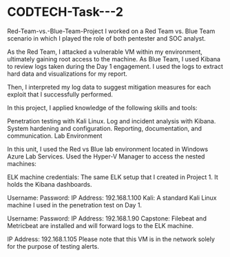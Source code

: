 # CODTECH-Task---2
Red-Team-vs.-Blue-Team-Project
I worked on a Red Team vs. Blue Team scenario in which I played the role of both pentester and SOC analyst.

As the Red Team, I attacked a vulnerable VM within my environment, ultimately gaining root access to the machine. As Blue Team, I used Kibana to review logs taken during the Day 1 engagement. I used the logs to extract hard data and visualizations for my report.

Then, I interpreted my log data to suggest mitigation measures for each exploit that I successfully performed.

In this project, I applied knowledge of the following skills and tools:

Penetration testing with Kali Linux.
Log and incident analysis with Kibana.
System hardening and configuration.
Reporting, documentation, and communication.
Lab Environment

In this unit, I used the Red vs Blue lab environment located in Windows Azure Lab Services. Used the Hyper-V Manager to access the nested machines:

ELK machine credentials: The same ELK setup that I created in Project 1. It holds the Kibana dashboards.

Username:
Password:
IP Address: 192.168.1.100
Kali: A standard Kali Linux machine I used in the penetration test on Day 1.

Username:
Password:
IP Address: 192.168.1.90
Capstone: Filebeat and Metricbeat are installed and will forward logs to the ELK machine.

IP Address: 192.168.1.105 Please note that this VM is in the network solely for the purpose of testing alerts.
